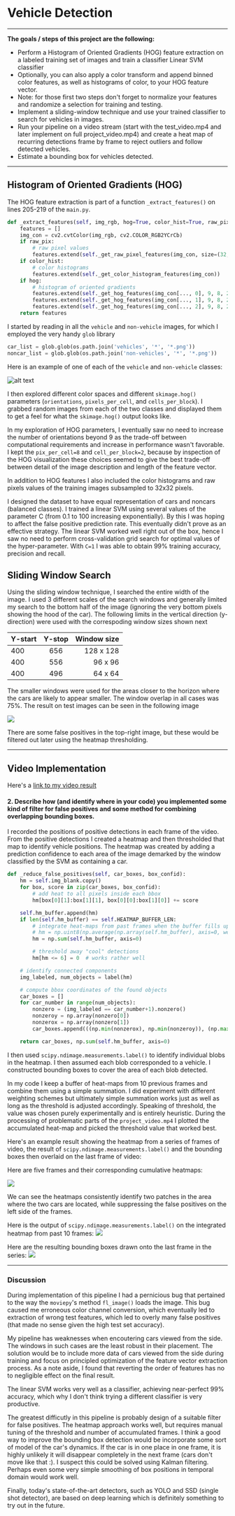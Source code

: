 # Vehicle Detection

---

**The goals / steps of this project are the following:**

* Perform a Histogram of Oriented Gradients (HOG) feature extraction on a labeled training set of images and train a classifier Linear SVM classifier
* Optionally, you can also apply a color transform and append binned color features, as well as histograms of color, to your HOG feature vector. 
* Note: for those first two steps don't forget to normalize your features and randomize a selection for training and testing.
* Implement a sliding-window technique and use your trained classifier to search for vehicles in images.
* Run your pipeline on a video stream (start with the test_video.mp4 and later implement on full project_video.mp4) and create a heat map of recurring detections frame by frame to reject outliers and follow detected vehicles.
* Estimate a bounding box for vehicles detected.

[//]: # (Image References)
[image1]: ./examples/car_not_car.png
[image2]: ./examples/HOG_example.jpg
[image3]: ./examples/sliding_windows.jpg
[image4]: ./examples/sliding_window.jpg
[image5]: ./examples/bboxes_and_heat.png
[image6]: ./examples/labels_map.png
[image7]: ./examples/output_bboxes.png
[video1]: ./project_video.mp4
[pred_test_image]: ./examples/predictions_test_images.jpg
[frames_heatmaps]: ./examples/frames_heatmaps.jpg
[labeled_blobs]: ./examples/labeled_blobs.jpg
[final_boxes]: ./examples/final_boxes.jpg

---

## Histogram of Oriented Gradients (HOG)

The HOG feature extraction is part of a function `_extract_features()` on lines 205-219 of the `main.py`.

```python
def _extract_features(self, img_rgb, hog=True, color_hist=True, raw_pix=True):
    features = []
    img_con = cv2.cvtColor(img_rgb, cv2.COLOR_RGB2YCrCb)
    if raw_pix:
        # raw pixel values
        features.extend(self._get_raw_pixel_features(img_con, size=(32, 32)))
    if color_hist:
        # color histograms
        features.extend(self._get_color_histogram_features(img_con))
    if hog:
        # histogram of oriented gradients
        features.extend(self._get_hog_features(img_con[..., 0], 9, 8, 2))
        features.extend(self._get_hog_features(img_con[..., 1], 9, 8, 2))
        features.extend(self._get_hog_features(img_con[..., 2], 9, 8, 2))
    return features
```

I started by reading in all the `vehicle` and `non-vehicle` images, for which I employed the very handy `glob` library 

```python
car_list = glob.glob(os.path.join('vehicles', '*', '*.png'))
noncar_list = glob.glob(os.path.join('non-vehicles', '*', '*.png'))
```

Here is an example of one of each of the `vehicle` and `non-vehicle` classes:

![alt text][image1]

I then explored different color spaces and different `skimage.hog()` parameters (`orientations`, `pixels_per_cell`, and `cells_per_block`).  I grabbed random images from each of the two classes and displayed them to get a feel for what the `skimage.hog()` output looks like.


In my exploration of HOG parameters, I eventually saw no need to increase the number of orientations beyond 9 as the trade-off between computational requirements and increase in performance wasn't favorable. I kept the `pix_per_cell=8` and `cell_per_block=2`, because by inspection of the HOG visualization these choices seemed to give the best trade-off between detail of the image description and length of the feature vector.

In addition to HOG features I also included the color histograms and raw pixels values of the training images subsampled to 32x32 pixels. 

I designed the dataset to have equal representation of cars and noncars (balanced classes). I trained a linear SVM using several values of the parameter C (from 0.1 to 100 increasing exponentially). By this I was hoping to affect the false positive prediction rate. This eventually didn't prove as an effective strategy. The linear SVM worked well right out of the box, hence I saw no need to perform cross-validation grid search for optimal values of the hyper-parameter. With `C=1` I was able to obtain 99% training accuracy, precision and recall.


## Sliding Window Search

Using the sliding window technique, I searched the entire width of the image. I used 3 different scales of the search windows and generally limited my search to the bottom half of the image (ignoring the very bottom pixels showing the hood of the car). The following limits in the vertical direction (y-direction) were used with the correspoding window sizes shown next

| Y-start       | Y-stop        | Window size  |
| ------------- |:-------------:| ------------:|
| 400           | 656           | 128 x 128    |
| 400           | 556           |  96 x 96     |
| 400           | 496           |  64 x 64     |

The smaller windows were used for the areas closer to the horizon where the cars are likely to appear smaller. The window overlap in all cases was 75%. The result on test images can be seen in the following image

![][pred_test_image]

There are some false positives in the top-right image, but these would be filtered out later using the heatmap thresholding.

---
## Video Implementation

Here's a [link to my video result](https://youtu.be/0ija68tO0Rw)


#### 2. Describe how (and identify where in your code) you implemented some kind of filter for false positives and some method for combining overlapping bounding boxes.

I recorded the positions of positive detections in each frame of the video. From the positive detections I created a heatmap and then thresholded that map to identify vehicle positions. The heatmap was created by adding a prediction confidence to each area of the image demarked by the window classified by the SVM as containing a car.

```python
def _reduce_false_positives(self, car_boxes, box_confid):
    hm = self.img_blank.copy()
    for box, score in zip(car_boxes, box_confid):
        # add heat to all pixels inside each bbox
        hm[box[0][1]:box[1][1], box[0][0]:box[1][0]] += score

    self.hm_buffer.append(hm)
    if len(self.hm_buffer) == self.HEATMAP_BUFFER_LEN:
        # integrate heat-maps from past frames when the buffer fills up
        # hm = np.uint8(np.average(np.array(self.hm_buffer), axis=0, weights=self.hm_weights))
        hm = np.sum(self.hm_buffer, axis=0)

        # threshold away "cool" detections
        hm[hm <= 6] = 0  # works rather well

    # identify connected components
    img_labeled, num_objects = label(hm)

    # compute bbox coordinates of the found objects
    car_boxes = []
    for car_number in range(num_objects):
        nonzero = (img_labeled == car_number+1).nonzero()
        nonzeroy = np.array(nonzero[0])
        nonzerox = np.array(nonzero[1])
        car_boxes.append(((np.min(nonzerox), np.min(nonzeroy)), (np.max(nonzerox), np.max(nonzeroy))))

    return car_boxes, np.sum(self.hm_buffer, axis=0)
```

I then used `scipy.ndimage.measurements.label()` to identify individual blobs in the heatmap.  I then assumed each blob corresponded to a vehicle.  I constructed bounding boxes to cover the area of each blob detected.

In my code I keep a buffer of heat-maps from 10 previous frames and combine them using a simple summation. I did experiment with different weighting schemes but ultimately simple summation works just as well as long as the threshold is adjusted accordingly. Speaking of threshold, the value was chosen purely experimentally and is entirely heuristic. During the processing of problematic parts of the `project_video.mp4` I plotted the accumulated heat-map and picked the threshold value that worked best.

Here's an example result showing the heatmap from a series of frames of video, the result of `scipy.ndimage.measurements.label()` and the bounding boxes then overlaid on the last frame of video:

Here are five frames and their corresponding cumulative heatmaps:

![][frames_heatmaps]

We can see the heatmaps consistently identify two patches in the area where the two cars are located, while suppressing the false positives on the left side of the frames.

Here is the output of `scipy.ndimage.measurements.label()` on the integrated heatmap from past 10 frames:
![][labeled_blobs]

Here are the resulting bounding boxes drawn onto the last frame in the series:
![][final_boxes]



---

### Discussion

During implementation of this pipeline I had a pernicious bug that pertained to the way the `moviepy`'s method `fl_image()` loads the image. This bug caused me erroneous color channel conversion, which eventually led to extraction of wrong test features, which led to overly many false positives (that made no sense given the high test set accuracy).

My pipeline has weaknesses when encoutering cars viewed from the side. The windows in such cases are the least robust in their placement. The solution would be to include more data of cars viewed from the side during training and focus on principled optimization of the feature vector extraction process. As a note aside, I found that reverting the order of features has no to negligible effect on the final result.

The linear SVM works very well as a classifier, achieving near-perfect 99% accuracy, which why I don't think trying a different classifier is very productive.

The greatest difficutly in this pipeline is probably design of a suitable filter for false positives. The heatmap approach works well, but requires manual tuning of the threshold and number of accumulated frames. I think a good way to improve the bounding box detection would be incorporate some sort of model of the car's dynamics. If the car is in one place in one frame, it is highly unlikely it will disappear completely in the next frame (cars don't move like that :). I suspect this could be solved using Kalman filtering. Perhaps even some very simple smoothing of box positions in temporal domain would work well.

Finally, today's state-of-the-art detectors, such as YOLO and SSD (single shot detector), are based on deep learning which is definitely something to try out in the future.
